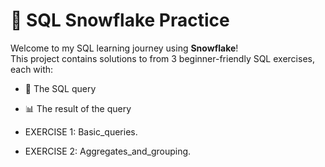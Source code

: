 # 🧊 SQL Snowflake Practice

Welcome to my SQL learning journey using **Snowflake**!  
This project contains solutions to from 3 beginner-friendly SQL exercises, each with:

- 🔹 The SQL query
- 📊 The result of the query

 - EXERCISE 1:
      Basic_queries.
 - EXERCISE 2:
      Aggregates_and_grouping.
